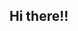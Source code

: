 ## Hi there!!

<!--
🌿 I'm Karoline Azevedo, a biologist working as a biodiversity and conservation researcher, currently finishing my PhD 🎓.
My work explores knowledge shortfalls, macroecology, and human-nature interactions, with a focus on protected areas and environmental perception 🌍.
I'm also a passionate science communicator and environmental educator, bringing ecology and conservation closer to young audiences and the broader public 📢🌱. Currently, I'm studying how people engage with National Parks in Sub-Saharan Africa.

I'm always open to discussions and collaborations—feel free to reach out! 📬 [karolineakaf@gmail.com]
-->
